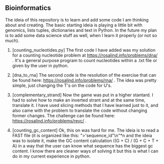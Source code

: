 ## Bioinformatics

The ideia of this repository is to learn and add some code I am thinking about and creating. The basic starting ideia is playing a little bit with genomics, lists tuples, dictionaries and text in Python. In the future 
my plan is to add some data science stuff as well, when I learn it properly (or not so much).



1) [counting_nucleotides.py] The first code I have added was my solution for a counting nucleotide problem at https://rosalind.info/problems/dna/ . It's a general purpose program to count nucleotides within a .txt file or given by the user in python. 

2) [dna_to_rna] The second code is the resolution of the exercise that can be found here: https://rosalind.info/problems/rna/ . The idea was pretty simple, just changing the T's on the code for U's. 

3) [complementary_strand] Now the game was put in a higher stantard. I had to solve how to make an inverted strant and at the same time, translate it. I have used slicing methods that I have learned just to it, and also came with the problem to translate the code without changing former changes. The challenge can be found here: https://rosalind.info/problems/revc/ . 

4) [counting_gc_content] Ok, this on was hard for me. The ideia is to read a FAST file (it is organized like this: ">'sequence_id"\n<sequence>"*n and the ideia was to isolate it, make the GC content calculation ((G + C) / (G + C + T + A) in a way that the user can know what sequence has the biggest gc content. I know there are cleaner ways of solving it but this is what I can do in my current experience in python.  
